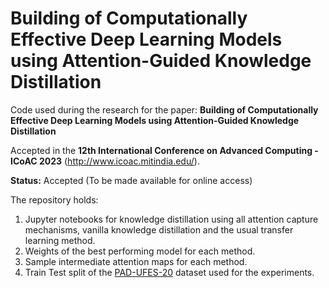 # Building of Computationally Effective Deep Learning Models using Attention-Guided Knowledge Distillation

Code used during the research for the paper: **Building of Computationally Effective Deep Learning Models using Attention-Guided Knowledge Distillation**

Accepted in the **12th International Conference on Advanced Computing - ICoAC 2023** (http://www.icoac.mitindia.edu/).

**Status:** Accepted (To be made available for online access)

The repository holds:
1. Jupyter notebooks for knowledge distillation using all attention capture mechanisms, vanilla knowledge distillation and the usual transfer learning method.
2. Weights of the best performing model for each method.
3. Sample intermediate attention maps for each method.
4. Train Test split of the [PAD-UFES-20](https://www.sciencedirect.com/science/article/pii/S235234092031115X) dataset used for the experiments.